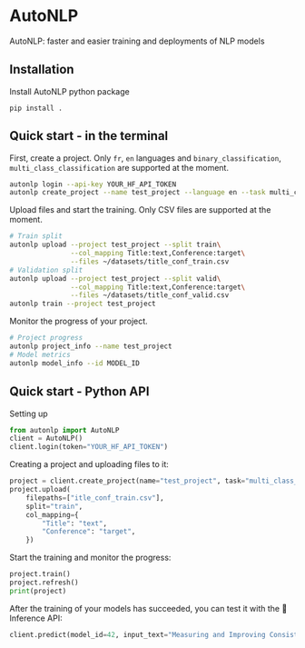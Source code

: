 # AutoNLP

AutoNLP: faster and easier training and deployments of NLP models

## Installation

Install AutoNLP python package

    pip install .

## Quick start - in the terminal

First, create a project. Only `fr`, `en` languages and `binary_classification`, `multi_class_classification` are supported at the moment.
```bash
autonlp login --api-key YOUR_HF_API_TOKEN
autonlp create_project --name test_project --language en --task multi_class_classification
```

Upload files and start the training. Only CSV files are supported at the moment.
```bash
# Train split
autonlp upload --project test_project --split train\
               --col_mapping Title:text,Conference:target\
               --files ~/datasets/title_conf_train.csv
# Validation split
autonlp upload --project test_project --split valid\
               --col_mapping Title:text,Conference:target\
               --files ~/datasets/title_conf_valid.csv
autonlp train --project test_project
```

Monitor the progress of your project.
```bash
# Project progress
autonlp project_info --name test_project
# Model metrics
autonlp model_info --id MODEL_ID
```

## Quick start - Python API

Setting up
```python
from autonlp import AutoNLP
client = AutoNLP()
client.login(token="YOUR_HF_API_TOKEN")
```

Creating a project and uploading files to it:
```python
project = client.create_project(name="test_project", task="multi_class_classification", language="fr")
project.upload(
    filepaths=["itle_conf_train.csv"],
    split="train",
    col_mapping={
        "Title": "text",
        "Conference": "target",
    })
```

Start the training and monitor the progress:
```python
project.train()
project.refresh()
print(project)
```

After the training of your models has succeeded, you can test it with the 🤗 Inference API:
```python
client.predict(model_id=42, input_text="Measuring and Improving Consistency in Pretrained Language Models")
```
